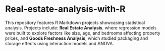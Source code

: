 # Real-estate-analysis-with-R
This repository features R Markdown projects showcasing statistical analysis. Projects include: **Real Estate Analysis**, where regression models were built to explore factors like size, age, and bedrooms affecting property prices, and **Goods Freshness Analysis**, which studied packaging and storage effects using interaction models and ANOVA.
